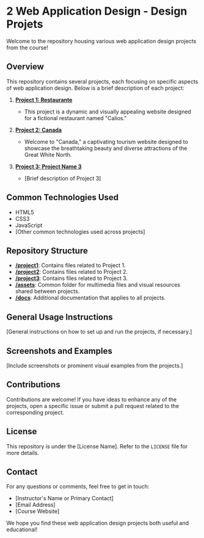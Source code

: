 # 2 Web Application Design - Design Projets

Welcome to the repository housing various web application design projects from the course!

## Overview

This repository contains several projects, each focusing on specific aspects of web application design. Below is a brief description of each project:

1. **[Project 1: Restaurante](./Restaurante)**
   - This project is a dynamic and visually appealing website designed for a fictional restaurant named "Calios."

2. **[Project 2: Canada](./Canada)**
   - Welcome to "Canada," a captivating tourism website designed to showcase the breathtaking beauty and diverse attractions of the Great White North.

3. **[Project 3: Project Name 3](./project3)**
   - [Brief description of Project 3]

## Common Technologies Used

- HTML5
- CSS3
- JavaScript
- [Other common technologies used across projects]

## Repository Structure

- **[/project1](./project1)**: Contains files related to Project 1.
- **[/project2](./project2)**: Contains files related to Project 2.
- **[/project3](./project3)**: Contains files related to Project 3.
- **[/assets](./assets)**: Common folder for multimedia files and visual resources shared between projects.
- **[/docs](./docs)**: Additional documentation that applies to all projects.

## General Usage Instructions

[General instructions on how to set up and run the projects, if necessary.]

## Screenshots and Examples

[Include screenshots or prominent visual examples from the projects.]

## Contributions

Contributions are welcome! If you have ideas to enhance any of the projects, open a specific issue or submit a pull request related to the corresponding project.

## License

This repository is under the [License Name]. Refer to the `LICENSE` file for more details.

## Contact

For any questions or comments, feel free to get in touch:

- [Instructor's Name or Primary Contact]
- [Email Address]
- [Course Website]

We hope you find these web application design projects both useful and educational!
